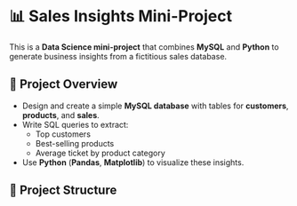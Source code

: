 # 📊 Sales Insights Mini-Project

This is a **Data Science mini-project** that combines **MySQL** and **Python** to generate business insights from a fictitious sales database.

## 🚀 Project Overview

- Design and create a simple **MySQL database** with tables for **customers**, **products**, and **sales**.
- Write SQL queries to extract:
  - Top customers
  - Best-selling products
  - Average ticket by product category
- Use **Python** (**Pandas**, **Matplotlib**) to visualize these insights.

## 📁 Project Structure

